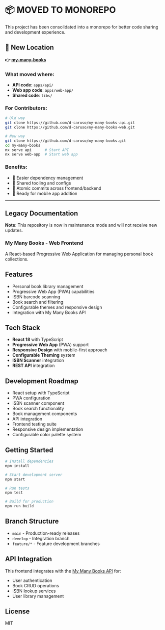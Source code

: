 # 📦 MOVED TO MONOREPO

This project has been consolidated into a monorepo for better code sharing and development experience.

## 🔗 New Location
**👉 [my-many-books](https://github.com/d-caruso/my-many-books)**

### What moved where:
- **API code**: `apps/api/`
- **Web app code**: `apps/web-app/`
- **Shared code**: `libs/`

### For Contributors:
```bash
# Old way
git clone https://github.com/d-caruso/my-many-books-api.git
git clone https://github.com/d-caruso/my-many-books-web.git

# New way
git clone https://github.com/d-caruso/my-many-books.git
cd my-many-books
nx serve api      # Start API
nx serve web-app  # Start web app
```

### Benefits:
- 🔄 Easier dependency management
- 🔧 Shared tooling and configs
- 🚀 Atomic commits across frontend/backend
- 📱 Ready for mobile app addition

---

## Legacy Documentation

**Note**: This repository is now in maintenance mode and will not receive new updates.

### My Many Books - Web Frontend

A React-based Progressive Web Application for managing personal book collections.

## Features

- Personal book library management
- Progressive Web App (PWA) capabilities
- ISBN barcode scanning
- Book search and filtering
- Configurable themes and responsive design
- Integration with My Many Books API

## Tech Stack

- **React 18** with TypeScript
- **Progressive Web App** (PWA) support
- **Responsive Design** with mobile-first approach
- **Configurable Theming** system
- **ISBN Scanner** integration
- **REST API** integration

## Development Roadmap

- React setup with TypeScript
- PWA configuration
- ISBN scanner component
- Book search functionality
- Book management components
- API integration
- Frontend testing suite
- Responsive design implementation
- Configurable color palette system

## Getting Started

```bash
# Install dependencies
npm install

# Start development server
npm start

# Run tests
npm test

# Build for production
npm run build
```

## Branch Structure

- `main` - Production-ready releases
- `develop` - Integration branch
- `feature/*` - Feature development branches

## API Integration

This frontend integrates with the [My Many Books API](../my-many-books-api) for:
- User authentication
- Book CRUD operations
- ISBN lookup services
- User library management

## License

MIT